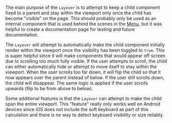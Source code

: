 The main purpose of the `Layover` is to attempt to keep a child component fixed to a
parent and stay within the viewport only once the child has become "visible" on the page.
This should probably only be used as an internal component that is used behind the scenes
in the [Menu](/components/menus), but it was helpful to create a documentation page for testing
and future documentation.

The `Layover` will attempt to automatically make the child component initially render within the
viewport once the visibility has been toggled to `true`. This is super helpful since it will
make components that would appear off screen due to scrolling too much fully visible. If the user
attempts to scroll, the child can either automatically hide or attempt to move itself to stay within
the viewport. When the user scrolls too far down, it will flip the child so that it now appears
over the parent instead of below. If the user still scrolls down, the child will disappear. The
same logic is applied if the user scrolls upwards (flip to be from above to below).

Some additional features is that the `Layover` can attempt to make the child span the entire viewport.
This "feature" really only works well on Android devices since iOS does not include the soft keyboard
as part of this calculation and there is no way to detect keyboard visibility or size reliably.
